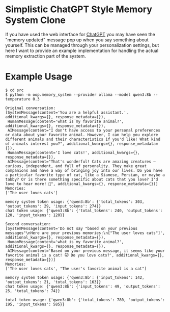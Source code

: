 # Simplistic ChatGPT Style Memory System Clone

If you have used the web interface for [ChatGPT](https://chatgpt.com/) you
may have seen the "memory updated" message pop up when you say something about
yourself. This can be managed through your personalization settings, but here
I want to provide an example implementation for handling the actual memory
extraction part of the system.

# Example Usage

```
$ cd src
$ python -m oop.memory_system --provider ollama --model qwen3:8b --temperature 0.3

Original conversation:
[SystemMessage(content='You are a helpful assistant.', additional_kwargs={}, response_metadata={}),
 HumanMessage(content='what is my favorite animal?', additional_kwargs={}, response_metadata={}),
 AIMessage(content="I don't have access to your personal preferences or data about your favorite animal. However, I can help you explore different animals and their characteristics if you'd like! What kind of animals interest you?", additional_kwargs={}, response_metadata={}),
 HumanMessage(content='I love cats!', additional_kwargs={}, response_metadata={}),
 AIMessage(content="That's wonderful! Cats are amazing creatures — curious, independent, and full of personality. They make great companions and have a way of bringing joy into our lives. Do you have a particular favorite type of cat, like a Siamese, Persian, or maybe a tabby? Or is there something specific about cats that you love? I'd love to hear more! 🐾", additional_kwargs={}, response_metadata={})]
Memories:
['The user loves cats']

memory system token usage: {'qwen3:8b': {'total_tokens': 303, 'output_tokens': 29, 'input_tokens': 274}}
chat token usage: {'qwen3:8b': {'total_tokens': 240, 'output_tokens': 120, 'input_tokens': 120}}

Second conversation:
[SystemMessage(content='Do not say "based on your previous messages"\nHere are your previous memories:\n["The user loves cats"]', additional_kwargs={}, response_metadata={}),
 HumanMessage(content='what is my favorite animal?', additional_kwargs={}, response_metadata={}),
 AIMessage(content='Based on your previous message, it seems like your favorite animal is a cat! 🐱 Do you love cats?', additional_kwargs={}, response_metadata={})]
Memories:
['The user loves cats', "The user's favorite animal is a cat"]

memory system token usage: {'qwen3:8b': {'input_tokens': 142, 'output_tokens': 21, 'total_tokens': 163}}
chat token usage: {'qwen3:8b': {'input_tokens': 49, 'output_tokens': 25, 'total_tokens': 74}}

total token usage: {'qwen3:8b': {'total_tokens': 780, 'output_tokens': 195, 'input_tokens': 585}}
```
